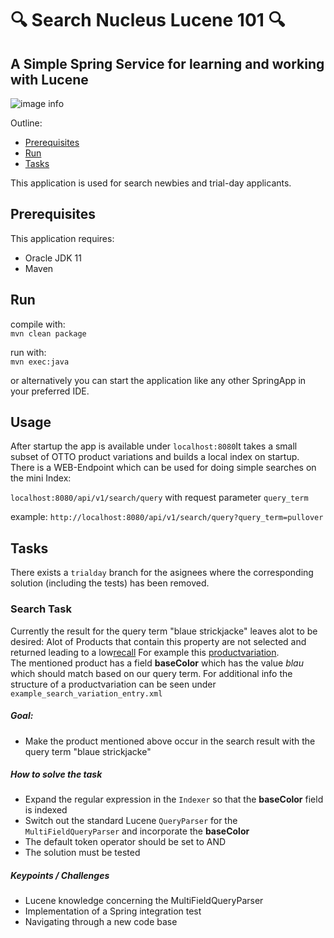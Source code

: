 # 🔍 Search Nucleus Lucene 101 🔍

## A Simple Spring Service  for learning and working with Lucene

![image info](lucene-you-got-some-searchin-to-do.jpeg)

Outline:
* [Prerequisites](#Prerequisites)
* [Run](#Run)
* [Tasks](#Tasks)

This application is used for search newbies and trial-day applicants. 

## Prerequisites

This application requires:
* Oracle JDK 11
* Maven

## Run

compile with:   
```mvn clean package```

run with:   
````mvn exec:java````

or alternatively you can start the application like any other SpringApp in your preferred IDE.

## Usage

After startup the app is available under ``localhost:8080``It takes a small subset of OTTO product variations and builds a local index on startup.
There is a WEB-Endpoint which can be used for doing simple searches on the mini Index:

````localhost:8080/api/v1/search/query````
with request parameter ````query_term````

example: ````http://localhost:8080/api/v1/search/query?query_term=pullover````

## Tasks
There exists a ```trialday``` branch for the asignees where the corresponding solution (including the tests) has been removed.
### Search Task
Currently the result for the query term "blaue strickjacke" leaves alot to be desired:
Alot of Products that contain this property are not selected and returned leading to a low[recall](https://en.wikipedia.org/wiki/Precision_and_recall#Recall)
For example this [productvariation](https://www.otto.de/p/vila-strickjacke-viril-1-tlg-S082R048/#variationId=S082R048J552).        
The mentioned product has a field **baseColor** which has the value *blau* which should match based on our query term.
For additional info the structure of a productvariation can be seen under ``example_search_variation_entry.xml``

##### Goal:
* Make the product mentioned above occur in the search result with the query term "blaue strickjacke"

##### How to solve the task
* Expand the regular expression in the `Indexer` so that the **baseColor** field is indexed
* Switch out the standard Lucene ```QueryParser``` for the ``MultiFieldQueryParser`` and incorporate the **baseColor**
* The default token operator should be set to AND
* The solution must be tested

##### Keypoints / Challenges
* Lucene knowledge concerning the MultiFieldQueryParser
* Implementation of a Spring integration test
* Navigating through a new code base